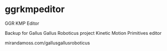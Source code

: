 # ggrkmpeditor
GGR KMP Editor 

Backup for Gallus Gallus Roboticus project 
Kinetic Motion Primitives editor

mirandamoss.com/gallusgallusroboticus
